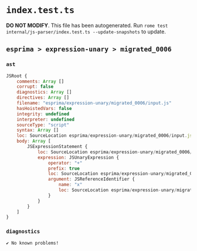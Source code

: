 # `index.test.ts`

**DO NOT MODIFY**. This file has been autogenerated. Run `rome test internal/js-parser/index.test.ts --update-snapshots` to update.

## `esprima > expression-unary > migrated_0006`

### `ast`

```javascript
JSRoot {
	comments: Array []
	corrupt: false
	diagnostics: Array []
	directives: Array []
	filename: "esprima/expression-unary/migrated_0006/input.js"
	hasHoistedVars: false
	integrity: undefined
	interpreter: undefined
	sourceType: "script"
	syntax: Array []
	loc: SourceLocation esprima/expression-unary/migrated_0006/input.js 1:0-2:0
	body: Array [
		JSExpressionStatement {
			loc: SourceLocation esprima/expression-unary/migrated_0006/input.js 1:0-1:2
			expression: JSUnaryExpression {
				operator: "+"
				prefix: true
				loc: SourceLocation esprima/expression-unary/migrated_0006/input.js 1:0-1:2
				argument: JSReferenceIdentifier {
					name: "x"
					loc: SourceLocation esprima/expression-unary/migrated_0006/input.js 1:1-1:2 (x)
				}
			}
		}
	]
}
```

### `diagnostics`

```
✔ No known problems!

```
